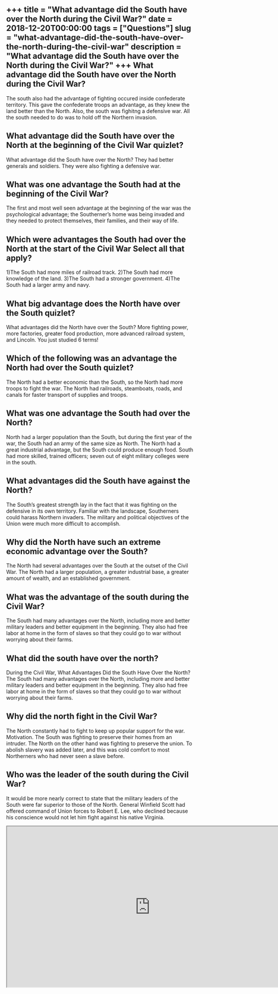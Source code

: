 +++
title = "What advantage did the South have over the North during the Civil War?"
date = 2018-12-20T00:00:00
tags = ["Questions"]
slug = "what-advantage-did-the-south-have-over-the-north-during-the-civil-war"
description = "What advantage did the South have over the North during the Civil War?"
+++
What advantage did the South have over the North during the Civil War?
----------------------------------------------------------------------

The south also had the advantage of fighting occured inside confederate territory. This gave the confederate troops an advantage, as they knew the land better than the North. Also, the south was fighitng a defensive war. All the south needed to do was to hold off the Northern invasion.

What advantage did the South have over the North at the beginning of the Civil War quizlet?
-------------------------------------------------------------------------------------------

What advantage did the South have over the North? They had better generals and soldiers. They were also fighting a defensive war.

What was one advantage the South had at the beginning of the Civil War?
-----------------------------------------------------------------------

The first and most well seen advantage at the beginning of the war was the psychological advantage; the Southerner’s home was being invaded and they needed to protect themselves, their families, and their way of life.

Which were advantages the South had over the North at the start of the Civil War Select all that apply?
-------------------------------------------------------------------------------------------------------

1)The South had more miles of railroad track. 2)The South had more knowledge of the land. 3)The South had a stronger government. 4)The South had a larger army and navy.

What big advantage does the North have over the South quizlet?
--------------------------------------------------------------

What advantages did the North have over the South? More fighting power, more factories, greater food production, more advanced railroad system, and Lincoln. You just studied 6 terms!

Which of the following was an advantage the North had over the South quizlet?
-----------------------------------------------------------------------------

The North had a better economic than the South, so the North had more troops to fight the war. The North had railroads, steamboats, roads, and canals for faster transport of supplies and troops.

What was one advantage the South had over the North?
----------------------------------------------------

North had a larger population than the South, but during the first year of the war, the South had an army of the same size as North. The North had a great industrial advantage, but the South could produce enough food. South had more skilled, trained officers; seven out of eight military colleges were in the south.

What advantages did the South have against the North?
-----------------------------------------------------

The South’s greatest strength lay in the fact that it was fighting on the defensive in its own territory. Familiar with the landscape, Southerners could harass Northern invaders. The military and political objectives of the Union were much more difficult to accomplish.

Why did the North have such an extreme economic advantage over the South?
-------------------------------------------------------------------------

The North had several advantages over the South at the outset of the Civil War. The North had a larger population, a greater industrial base, a greater amount of wealth, and an established government.

What was the advantage of the south during the Civil War?
---------------------------------------------------------

The South had many advantages over the North, including more and better military leaders and better equipment in the beginning. They also had free labor at home in the form of slaves so that they could go to war without worrying about their farms.

What did the south have over the north?
---------------------------------------

During the Civil War, What Advantages Did the South Have Over the North? The South had many advantages over the North, including more and better military leaders and better equipment in the beginning. They also had free labor at home in the form of slaves so that they could go to war without worrying about their farms.

Why did the north fight in the Civil War?
-----------------------------------------

The North constantly had to fight to keep up popular support for the war. Motivation. The South was fighting to preserve their homes from an intruder. The North on the other hand was fighting to preserve the union. To abolish slavery was added later, and this was cold comfort to most Northerners who had never seen a slave before.

Who was the leader of the south during the Civil War?
-----------------------------------------------------

It would be more nearly correct to state that the military leaders of the South were far superior to those of the North. General Winfield Scott had offered command of Union forces to Robert E. Lee, who declined because his conscience would not let him fight against his native Virginia.

<iframe allow="accelerometer; autoplay; clipboard-write; encrypted-media; gyroscope; picture-in-picture" allowfullscreen="" class="__youtube_prefs__  epyt-is-override  no-lazyload" data-no-lazy="1" data-origheight="433" data-origwidth="770" data-skipgform_ajax_framebjll="" height="433" id="_ytid_19601" loading="lazy" src="https://www.youtube.com/embed/0QLG-llpLco?enablejsapi=1&autoplay=0&cc_load_policy=0&cc_lang_pref=&iv_load_policy=1&loop=0&modestbranding=0&rel=1&fs=1&playsinline=0&autohide=2&theme=dark&color=red&controls=1&" title="YouTube player" width="770"></iframe>